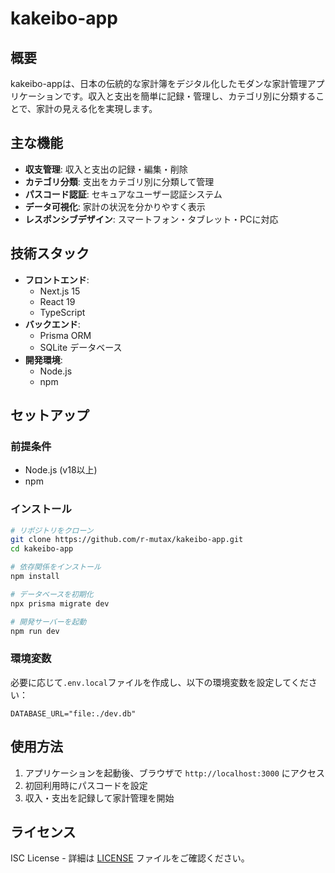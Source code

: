 # kakeibo-app

## 概要

kakeibo-appは、日本の伝統的な家計簿をデジタル化したモダンな家計管理アプリケーションです。収入と支出を簡単に記録・管理し、カテゴリ別に分類することで、家計の見える化を実現します。

## 主な機能

- **収支管理**: 収入と支出の記録・編集・削除
- **カテゴリ分類**: 支出をカテゴリ別に分類して管理
- **パスコード認証**: セキュアなユーザー認証システム
- **データ可視化**: 家計の状況を分かりやすく表示
- **レスポンシブデザイン**: スマートフォン・タブレット・PCに対応

## 技術スタック

- **フロントエンド**: 
  - Next.js 15
  - React 19
  - TypeScript
- **バックエンド**: 
  - Prisma ORM
  - SQLite データベース
- **開発環境**: 
  - Node.js
  - npm

## セットアップ

### 前提条件

- Node.js (v18以上)
- npm

### インストール

```bash
# リポジトリをクローン
git clone https://github.com/r-mutax/kakeibo-app.git
cd kakeibo-app

# 依存関係をインストール
npm install

# データベースを初期化
npx prisma migrate dev

# 開発サーバーを起動
npm run dev
```

### 環境変数

必要に応じて`.env.local`ファイルを作成し、以下の環境変数を設定してください：

```env
DATABASE_URL="file:./dev.db"
```

## 使用方法

1. アプリケーションを起動後、ブラウザで `http://localhost:3000` にアクセス
2. 初回利用時にパスコードを設定
3. 収入・支出を記録して家計管理を開始

## ライセンス

ISC License - 詳細は [LICENSE](LICENSE) ファイルをご確認ください。